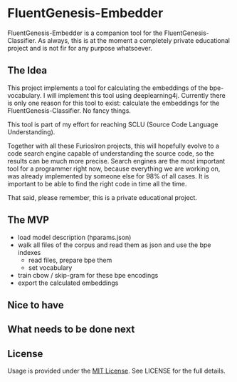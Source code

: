 # FluentGenesis-Embedder

FluentGenesis-Embedder is a companion tool for the FluentGenesis-Classifier. As always, 
this is at the moment a completely private educational project and is not fir for any 
purpose whatsoever.

## The Idea

This project implements a tool for calculating the embeddings of the bpe-vocabulary. I 
will implement this tool using deeplearning4j. Currently there is only one reason for 
this tool to exist: calculate the embeddings for the FluentGenesis-Classifier. No fancy 
things. 

This tool is part of my effort for reaching SCLU (Source Code Language Understanding). 

Together with all these FuriosIron projects, this will hopefully evolve to a code search 
engine capable of understanding the source code, so the results can be much more precise. 
Search engines are the most important tool for a programmer right now, because everything
we are working on, was already implemented by someone else for 98% of all cases. It is 
important to be able to find the right code in time all the time.

That said, please remember, this is a private educational project. 

## The MVP

* load model description (hparams.json)
* walk all files of the corpus and read them as json and use the bpe indexes
  * read files, prepare bpe them
  * set vocabulary
* train cbow / skip-gram for these bpe encodings
* export the calculated embeddings



## Nice to have

## What needs to be done next

## License

Usage is provided under the [MIT License](http://opensource.org/licenses/mit-license.php). See LICENSE for the full details.